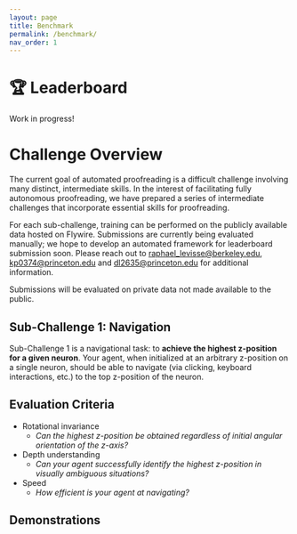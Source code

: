 ```yaml
---
layout: page
title: Benchmark
permalink: /benchmark/
nav_order: 1
---
```

# 🏆 Leaderboard

Work in progress!

# Challenge Overview

The current goal of automated proofreading is a difficult challenge involving many distinct, intermediate skills. In the interest of facilitating fully autonomous proofreading, we have prepared a series of intermediate challenges that incorporate essential skills for proofreading.

For each sub-challenge, training can be performed on the publicly available data hosted on Flywire. Submissions are currently being evaluated manually; we hope to develop an automated framework for leaderboard submission soon. Please reach out to [raphael_levisse@berkeley.edu](mailto:raphael_levisse@berkeley.edu), [kp0374@princeton.edu](mailto:kp0374@princeton.edu) and [dl2635@princeton.edu](mailto:dl2635@princeton.edu) for additional information.

Submissions will be evaluated on private data not made available to the public.

## Sub-Challenge 1: Navigation

Sub-Challenge 1 is a navigational task: to **achieve the highest z-position for a given neuron**. Your agent, when initialized at an arbitrary z-position on a single neuron, should be able to navigate (via clicking, keyboard interactions, etc.) to the top z-position of the neuron. 

## Evaluation Criteria
- Rotational invariance
    - *Can the highest z-position be obtained regardless of initial angular orientation of the z-axis?*
- Depth understanding
    - *Can your agent successfully identify the highest z-position in visually ambiguous situations?*
- Speed
    - *How efficient is your agent at navigating?*

## Demonstrations
